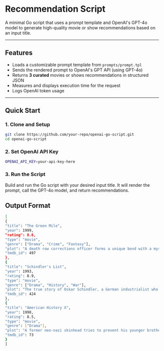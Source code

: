 # Recommendation Script

A minimal Go script that uses a prompt template and OpenAI's GPT-4o model to generate high-quality movie or show recommendations based on an input title.

---

## Features

- Loads a customizable prompt template from `prompts/prompt.tpl`
- Sends the rendered prompt to OpenAI's GPT API (using GPT-4o)
- Returns **3 curated** movies or shows recommendations in structured JSON
- Measures and displays execution time for the request
- Logs OpenAI token usage

---

## Quick Start

### 1. Clone and Setup

```bash
git clone https://github.com/your-repo/openai-go-script.git
cd openai-go-script
```

### 2. Set OpenAI API Key

```bash
OPENAI_API_KEY=your-api-key-here
```

### 3. Run the Script

Build and run the Go script with your desired input title. It will render the prompt, call the GPT-4o model, and return recommendations.

## Output Format

```bash
[
{
"title": "The Green Mile",
"year": 1999,
"rating": 8.6,
"type": "movie",
"genre": ["Drama", "Crime", "Fantasy"],
"plot": "A death row corrections officer forms a unique bond with a mysterious inmate who possesses a supernatural gift.",
"tmdb_id": 497
},
{
"title": "Schindler's List",
"year": 1993,
"rating": 8.9,
"type": "movie",
"genre": ["Drama", "History", "War"],
"plot": "The true story of Oskar Schindler, a German industrialist who saves the lives of over a thousand Polish Jews during the Holocaust by employing them in his factories.",
"tmdb_id": 424
},
{
"title": "American History X",
"year": 1998,
"rating": 8.5,
"type": "movie",
"genre": ["Drama"],
"plot": "A former neo-nazi skinhead tries to prevent his younger brother from going down the same wrong path that he did.",
"tmdb_id": 73
}
]
```

